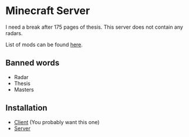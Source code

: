 # Minecraft Server

<!-- [![Tests](https://github.com/AlexvZyl/minecraft-server/workflows/Tests/badge.svg)](https://github.com/AlexvZyl/minecraft-server/actions?workflow=Tests) --> 

I need a break after 175 pages of thesis.  This server does not contain any radars.

List of mods can be found [here](https://github.com/AlexvZyl/minecraft-modpack/blob/main/MODS.md).

## Banned words

- Radar
- Thesis
- Masters

## Installation

- [Client](https://github.com/AlexvZyl/minecraft-server/blob/main/client/README.md) (You probably want this one)
- [Server](https://github.com/AlexvZyl/minecraft-server/blob/main/server/README.md)
